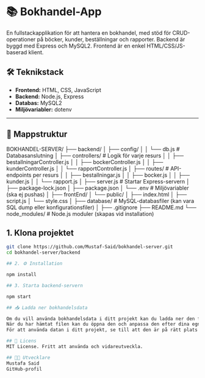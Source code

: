 
# 📚 Bokhandel-App

En fullstackapplikation för att hantera en bokhandel, med stöd för CRUD-operationer på böcker, kunder, beställningar och rapporter. Backend är byggd med Express och MySQL2. Frontend är en enkel HTML/CSS/JS-baserad klient.

## 🛠️ Teknikstack

- **Frontend:** HTML, CSS, JavaScript
- **Backend:** Node.js, Express
- **Databas:** MySQL2
- **Miljövariabler:** dotenv

---

## 📁 Mappstruktur

BOKHANDEL-SERVER/
├── backend/
│   ├── config/
│   │   └── db.js # Databasanslutning
│   ├── controllers/ # Logik för varje resurs
│   │   ├── bestallningarController.js
│   │   ├── bockerController.js
│   │   ├── kunderController.js
│   │   └── rapportController.js
│   ├── routes/ # API-endpoints per resurs
│   │   ├── bestallningar.js
│   │   ├── bocker.js
│   │   ├── kunder.js
│   │   └── rapport.js
│   ├── server.js # Startar Express-servern
│   ├── package-lock.json
│   ├── package.json
│   └── .env # Miljövariabler (ska ej pushas)
│
├── frontEnd/
│   └── public/
│       ├── index.html
│       ├── script.js
│       └── style.css
│
├── database/ # MySQL-databasfiler (kan vara SQL dump eller konfigurationsfiler)
│
├── .gitignore
├── README.md
└── node_modules/  # Node.js moduler (skapas vid installation)


## 1. Klona projektet

```bash
git clone https://github.com/Mustaf-Said/bokhandel-server.git
cd bokhandel-server/backend

## 2. ⚙️ Installation

npm install

## 3. Starta backend-servern

npm start

## 📥 Ladda ner bokhandelsdata

Om du vill använda bokhandelsdata i ditt projekt kan du ladda ner den färdiga exempeldatafilen bokhandelsdata från GitHub.
När du har hämtat filen kan du öppna den och anpassa den efter dina egna behov om så önskas.
För att använda datan i ditt projekt, se till att den är på rätt plats i projektet eller justera sökvägen i din kodkonfiguration för att läsa filen.

## 📄 Licens
MIT License. Fritt att använda och vidareutveckla.

## 👨‍💻 Utvecklare
Mustafa Said
GitHub-profil